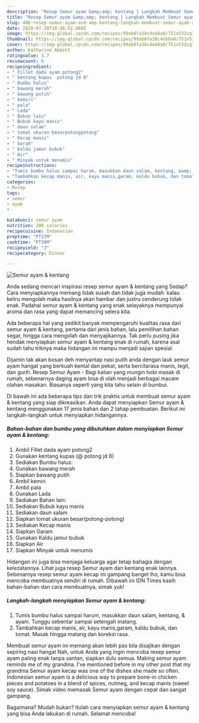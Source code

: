 ```yaml
---
description: "Resep Semur ayam &amp;amp; kentang | Langkah Membuat Semur ayam &amp;amp; kentang Yang Sedap"
title: "Resep Semur ayam &amp;amp; kentang | Langkah Membuat Semur ayam &amp;amp; kentang Yang Sedap"
slug: 406-resep-semur-ayam-and-amp-kentang-langkah-membuat-semur-ayam-and-amp-kentang-yang-sedap
date: 2020-07-30T18:48:52.860Z
image: https://img-global.cpcdn.com/recipes/99ab6fa38c4eb8a0/751x532cq70/semur-ayam-kentang-foto-resep-utama.jpg
thumbnail: https://img-global.cpcdn.com/recipes/99ab6fa38c4eb8a0/751x532cq70/semur-ayam-kentang-foto-resep-utama.jpg
cover: https://img-global.cpcdn.com/recipes/99ab6fa38c4eb8a0/751x532cq70/semur-ayam-kentang-foto-resep-utama.jpg
author: Katharine Abbott
ratingvalue: 3.7
reviewcount: 6
recipeingredient:
- " Fillet dada ayam potong2"
- " kentang kupas  potong jd 8"
- " Bumbu halus"
- " bawang merah"
- " bawang putih"
- " kemiri"
- " pala"
- " Lada"
- " Bahan lain"
- " Bubuk kayu manis"
- " daun salam"
- " tomat ukuran besarpotongpotong"
- " Kecap manis"
- " Garam"
- " Kaldu jamur bubuk"
- " Air"
- " Minyak untuk menumis"
recipeinstructions:
- "Tumis bumbu halus sampai harum, masukkan daun salam, kentang, &amp; ayam. Tunggu sebentar sampai setengah matang."
- "Tambahkan kecap manis, air, kayu manis,garam, kaldu bubuk, dan tomat. Masak hingga matang dan koreksi rasa."
categories:
- Resep
tags:
- semur
- ayam
- 

katakunci: semur ayam  
nutrition: 200 calories
recipecuisine: Indonesian
preptime: "PT27M"
cooktime: "PT30M"
recipeyield: "3"
recipecategory: Dinner

---
```



![Semur ayam &amp; kentang](https://img-global.cpcdn.com/recipes/99ab6fa38c4eb8a0/751x532cq70/semur-ayam-kentang-foto-resep-utama.jpg)

Anda sedang mencari inspirasi resep semur ayam &amp; kentang yang Sedap? Cara menyiapkannya memang tidak susah dan tidak juga mudah. kalau keliru mengolah maka hasilnya akan hambar dan justru cenderung tidak enak. Padahal semur ayam &amp; kentang yang enak selayaknya mempunyai aroma dan rasa yang dapat memancing selera kita.

Ada beberapa hal yang sedikit banyak mempengaruhi kualitas rasa dari semur ayam &amp; kentang, pertama dari jenis bahan, lalu pemilihan bahan segar, hingga cara mengolah dan menyajikannya. Tak perlu pusing jika hendak menyiapkan semur ayam &amp; kentang enak di rumah, karena asal sudah tahu triknya maka hidangan ini mampu menjadi sajian spesial.

Dijamin tak akan bosan deh menyantap nasi putih anda dengan lauk semur ayam hangat yang berkuah kental dan pekat, serta bercitarasa manis, legit, dan gurih. Resep Semur Ayam - Bagi kalian yang mungin hobi masak di rumah, sebenarnya daging ayam bisa di olah menjadi berbagai macam olahan masakan. Biasanya seperti yang kita tahu selain di bumbui.


Di bawah ini ada beberapa tips dan trik praktis untuk membuat semur ayam &amp; kentang yang siap dikreasikan. Anda dapat menyiapkan Semur ayam &amp; kentang menggunakan 17 jenis bahan dan 2 tahap pembuatan. Berikut ini langkah-langkah untuk menyiapkan hidangannya.

<!--inarticleads1-->

##### Bahan-bahan dan bumbu yang dibutuhkan dalam menyiapkan Semur ayam &amp; kentang:

1. Ambil  Fillet dada ayam potong2
1. Gunakan  kentang kupas (@ potong jd 8)
1. Sediakan  Bumbu halus:
1. Gunakan  bawang merah
1. Siapkan  bawang putih
1. Ambil  kemiri
1. Ambil  pala
1. Gunakan  Lada
1. Sediakan  Bahan lain:
1. Sediakan  Bubuk kayu manis
1. Sediakan  daun salam
1. Siapkan  tomat ukuran besar(potong-potong)
1. Sediakan  Kecap manis
1. Siapkan  Garam
1. Gunakan  Kaldu jamur bubuk
1. Siapkan  Air
1. Siapkan  Minyak untuk menumis


Hidangan ini juga bisa menjaga keluarga agar tetap bahagia dengan kelezatannya. Lihat juga resep Semur ayam dan kentang enak lainnya. Sebenarnya resep semur ayam kecap ini gampang banget lho, kamu bisa mencoba membuatnya sendiri di rumah. Dibawah ini IDN Times kasih bahan-bahan dan cara membuatnya, simak yuk! 

<!--inarticleads2-->

##### Langkah-langkah menyiapkan Semur ayam &amp; kentang:

1. Tumis bumbu halus sampai harum, masukkan daun salam, kentang, &amp; ayam. Tunggu sebentar sampai setengah matang.
1. Tambahkan kecap manis, air, kayu manis,garam, kaldu bubuk, dan tomat. Masak hingga matang dan koreksi rasa.


Membuat semur ayam ini memang akan lebih pas bila disajikan dengan sepiring nasi hangat Nah, untuk Anda yang ingin mencoba resep semur ayam paling enak tanpa santan, siapkan dulu semua. Making semur ayam reminds me of my grandma. I&#39;ve mentioned before in my other post that my grandma Semur ayam kecap was one of the dishes she made so often. Indonesian semur ayam is a delicious way to prepare bone-in chicken pieces and potatoes in a blend of spices, nutmeg, and kecap manis (sweet soy sauce). Simak video memasak Semur ayam dengan cepat dan sangat gampang. 

Bagaimana? Mudah bukan? Itulah cara menyiapkan semur ayam &amp; kentang yang bisa Anda lakukan di rumah. Selamat mencoba!
